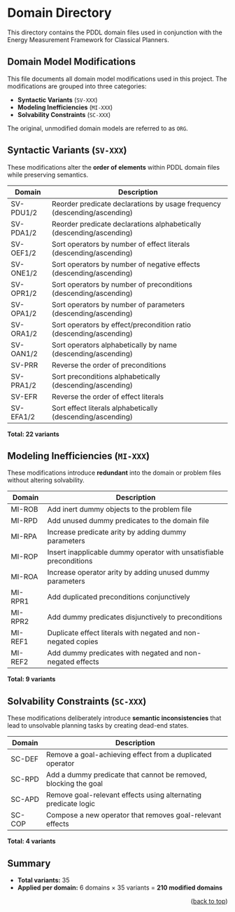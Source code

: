 <a id="readme-top"></a>

# Domain Directory

This directory contains the PDDL domain files used in conjunction with the Energy Measurement Framework for Classical
Planners.

## Domain Model Modifications

This file documents all domain model modifications used in this project.
The modifications are grouped into three categories:

- **Syntactic Variants** (`SV-XXX`)
- **Modeling Inefficiencies** (`MI-XXX`)
- **Solvability Constraints** (`SC-XXX`)

The original, unmodified domain models are referred to as `ORG`.

## Syntactic Variants (`SV-XXX`)

These modifications alter the **order of elements** within PDDL domain files while preserving semantics.

| Domain    | Description                                                              |
|-----------|--------------------------------------------------------------------------|
| SV-PDU1/2 | Reorder predicate declarations by usage frequency (descending/ascending) |
| SV-PDA1/2 | Reorder predicate declarations alphabetically (descending/ascending)     |
| SV-OEF1/2 | Sort operators by number of effect literals (descending/ascending)       |
| SV-ONE1/2 | Sort operators by number of negative effects (descending/ascending)      |
| SV-OPR1/2 | Sort operators by number of preconditions (descending/ascending)         |
| SV-OPA1/2 | Sort operators by number of parameters (descending/ascending)            |
| SV-ORA1/2 | Sort operators by effect/precondition ratio (descending/ascending)       |
| SV-OAN1/2 | Sort operators alphabetically by name (descending/ascending)             |
| SV-PRR    | Reverse the order of preconditions                                       |
| SV-PRA1/2 | Sort preconditions alphabetically (descending/ascending)                 |
| SV-EFR    | Reverse the order of effect literals                                     |
| SV-EFA1/2 | Sort effect literals alphabetically (descending/ascending)               |

**Total: 22 variants**

## Modeling Inefficiencies (`MI-XXX`)

These modifications introduce **redundant** into the domain or problem files without altering solvability.

| Domain  | Description                                                         |
|---------|---------------------------------------------------------------------|
| MI-ROB  | Add inert dummy objects to the problem file                         |
| MI-RPD  | Add unused dummy predicates to the domain file                      |
| MI-RPA  | Increase predicate arity by adding dummy parameters                 |
| MI-ROP  | Insert inapplicable dummy operator with unsatisfiable preconditions |
| MI-ROA  | Increase operator arity by adding unused dummy parameters           |
| MI-RPR1 | Add duplicated preconditions conjunctively                          |
| MI-RPR2 | Add dummy predicates disjunctively to preconditions                 |
| MI-REF1 | Duplicate effect literals with negated and non-negated copies       |
| MI-REF2 | Add dummy predicates with negated and non-negated effects           |

**Total: 9 variants**

## Solvability Constraints (`SC-XXX`)

These modifications deliberately introduce **semantic inconsistencies** that lead to unsolvable planning tasks by
creating dead-end states.

| Domain | Description                                                     |
|--------|-----------------------------------------------------------------|
| SC-DEF | Remove a goal-achieving effect from a duplicated operator       |
| SC-RPD | Add a dummy predicate that cannot be removed, blocking the goal |
| SC-APD | Remove goal-relevant effects using alternating predicate logic  |
| SC-COP | Compose a new operator that removes goal-relevant effects       |

**Total: 4 variants**

## Summary

- **Total variants:** 35
- **Applied per domain:** 6 domains × 35 variants = **210 modified domains**

<p align="right">(<a href="#readme-top">back to top</a>)</p>
